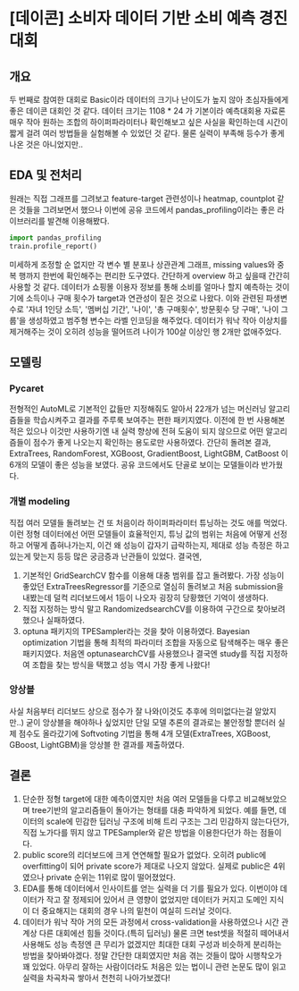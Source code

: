 # [데이콘] 소비자 데이터 기반 소비 예측 경진대회
## 개요
 두 번째로 참여한 대회로 Basic이라 데이터의 크기나 난이도가 높지 않아 초심자들에게 좋은 데이콘 대회인 것 같다.
데이터 크기는 1108 * 24 가 기본이라 예측대회용 자료론 매우 작아 원하는 조합의 하이퍼파라미터나 확인해보고 싶은 사실을
확인하는데 시간이 짧게 걸려 여러 방법들을 실험해볼 수 있었던 것 같다. 물론 실력이 부족해 등수가 좋게 나온 것은 아니었지만..
## EDA 및 전처리 
원래는 직접 그래프를 그려보고 feature-target 관련성이나 heatmap, countplot 같은 것들을 그려보면서 했으나
이번에 공유 코드에서 pandas_profiling이라는 좋은 라이브러리를 발견해 이용해봤다.
``` python
import pandas_profiling
train.profile_report()
```
미세하게 조정할 순 없지만 각 변수 별 분포나 상관관계 그래프, missing values와 중복 행까지 한번에 확인해주는 편리한 도구였다. 간단하게 overview 하고 싶을때 간간히 사용할 것 같다. 
데이터가 쇼핑몰 이용자 정보를 통해 소비를 얼마나 할지 예측하는 것이기에 소득이나 구매 횟수가 target과 연관성이 짙은 것으로 나왔다. 이와 관련된 파생변수로 '자녀 1인당 소득', '멤버십 기간', '나이', '총 구매횟수', 방문횟수 당 구매', '나이 그룹'을 생성하였고 범주형 변수는 라벨 인코딩을 해주었다.
데이터가 워낙 작아 이상치를 제거해주는 것이 오히려 성능을 떨어뜨려 나이가 100살 이상인 행 2개만 없애주었다. 

## 모델링
### Pycaret
전형적인 AutoML로 기본적인 값들만 지정해줘도 알아서 22개가 넘는 머신러닝 알고리즘들을 학습시켜주고 결과를 주루룩 보여주는 편한 패키지였다. 
이전에 한 번 사용해본적은 있으나 이것만 사용하기엔 내 실력 향상에 전혀 도움이 되지 않으므로 어떤 알고리즘들이 점수가 좋게 나오는지 확인하는 용도로만 사용하였다. 
간단히 돌려본 결과, ExtraTrees, RandomForest, XGBoost, GradientBoost, LightGBM, CatBoost 이 6개의 모델이 좋은 성능을 보였다. 
공유 코드에서도 단골로 보이는 모델들이라 반가웠다. 

### 개별 modeling
직접 여러 모델들 돌려보는 건 또 처음이라 하이퍼파라미터 튜닝하는 것도 애를 먹었다. 이런 정형 데이터에선 어떤 모델들이 효율적인지, 튜닝 값의 범위는 처음에 어떻게 선정하고 어떻게 좁혀나가는지, 이건 왜 성능이 갑자기 급락하는지, 제대로 성능 측정은 하고있는게 맞는지 등등 많은 궁금증과 난관들이 있었다. 결국엔, 
1) 기본적인 GridSearchCV 함수를 이용해 대충 범위를 잡고 돌려봤다. 가장 성능이 좋았던 ExtraTreesRegressor를 기준으로 열심히 돌려보고 처음 submission을 내봤는데 덜컥 리더보드에서 1등이 나오자 굉장히 당황했던 기억이 생생하다. 
2) 직접 지정하는 방식 말고 RandomizedsearchCV를 이용하여 구간으로 찾아보려 했으나 실패하였다.
3) optuna 패키지의 TPESampler라는 것을 찾아 이용하였다. Bayesian optimization 기법을 통해 최적의 파라미터 조합을 자동으로 탐색해주는 매우 좋은 패키지였다. 처음엔 optunasearchCV를 사용했으나 결국엔 study를 직접 지정하여 조합을 찾는 방식을 택했고 성능 역시 가장 좋게 나왔다!
 
 ### 앙상블
 사실 처음부터 리더보드 상으로 점수가 잘 나와(이것도 추후에 의미없다는걸 알았지만..) 굳이 앙상블을 해야하나 싶었지만 단일 모델 추론의 결과로는 불안정할 뿐더러 실제 점수도 올라갔기에 Softvoting 기법을 통해 4개 모델(ExtraTrees, XGBoost, GBoost, LightGBM)을 앙상블 한 결과를 제출하였다. 
 
 ## 결론
 1) 단순한 정형 target에 대한 예측이였지만 처음 여러 모델들을 다루고 비교해보았으며 tree기반의 알고리즘들이 돌아가는 형태를 대충 파악하게 되었다. 예를 들면, 데이터의 scale에 민감한 딥러닝 구조에 비해 트리 구조는 그리 민감하지 않는다던가, 직접 노가다를 뛰지 않고 TPESampler와 같은 방법을 이용한다던가 하는 점들이다.
 2) public score의 리더보드에 크게 연연해할 필요가 없었다. 오히려 public에 overfitting이 되어 private score가 제대로 나오지 않았다. 실제로 public은 4위였으나 private 순위는 11위로 많이 떨어졌었다. 
 3) EDA를 통해 데이터에서 인사이트를 얻는 실력을 더 기를 필요가 있다. 이번이야 데이터가 작고 잘 정제되어 있어서 큰 영향이 없었지만 데이터가 커지고 도메인 지식이 더 중요해지는 대회의 경우 나의 밑천이 여실히 드러날 것이다. 
 4) 데이터가 워낙 작아 거의 모든 과정에서 cross-validation을 사용하였으나 시간 관계상 다른 대회에선 힘들 것이다.(특히 딥러닝) 물론 크면 test셋을 적절히 떼어내서 사용해도 성능 측정엔 큰 무리가 없겠지만 최대한 대회 구성과 비슷하게 분리하는 방법을 찾아봐야겠다. 
  정말 간단한 대회였지만 처음 겪는 것들이 많아 시행착오가 꽤 있었다. 아무리 잘하는 사람이더라도 처음은 있는 법이니 관련 논문도 많이 읽고 실력을 차곡차곡 쌓아서 천천히 나아가보겠다!
